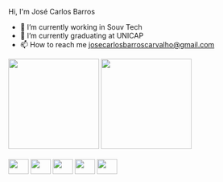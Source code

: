 Hi, I'm José Carlos Barros

- 🔭 I’m currently working in Souv Tech
- 🌱 I’m currently graduating at UNICAP
- 📫 How to reach me josecarlosbarroscarvalho@gmail.com

<div>
    <a href="https://github.com/jcbarros24"></a>
    <img height="180em" src="https://github-readme-stats.vercel.app/api?username=jcbarros24&theme=dracula&show_icons=true&hide_border=false&count_private=false"/>
    <img height="180em" src="https://github-readme-stats.vercel.app/api/top-langs/?username=jcbarros24&theme=dracula&show_icons=true&hide_border=false&layout=compact"/>
</div>

<br>

<div style="display: inline-block;">
    <img align="center" height="30" width="40" src="https://cdn.jsdelivr.net/gh/devicons/devicon@latest/icons/java/java-original.svg" /
    > 
    <img align="center" height="30" width="40"src="https://cdn.jsdelivr.net/gh/devicons/devicon@latest/icons/spring/spring-original.svg" /
    >
    <img align="center" height="30" width="40"src="https://cdn.jsdelivr.net/gh/devicons/devicon@latest/icons/react/react-original.svg" /
    > 
    <img align="center" height="30" width="40"src="https://cdn.jsdelivr.net/gh/devicons/devicon@latest/icons/javascript/javascript-original.svg" /
    >  
    <img align="center" height="30" width="40"src="https://cdn.jsdelivr.net/gh/devicons/devicon@latest/icons/typescript/typescript-original.svg" /
    >  

</div>
